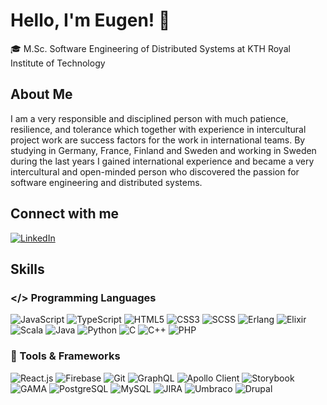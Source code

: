 # Hello, I'm Eugen! 👋

🎓 M.Sc. Software Engineering of Distributed Systems at KTH Royal Institute of Technology

## About Me

I am a very responsible and disciplined person with much patience, resilience, and tolerance which together with experience in intercultural project work are success factors for the work in international teams. By studying in Germany, France, Finland and Sweden and working in Sweden during the last years I gained international experience and became a very intercultural and open-minded person who discovered the passion for software engineering and distributed systems.

## Connect with me
  
   [![LinkedIn](https://img.shields.io/badge/LinkedIn-0077B5?style=for-the-badge&logo=linkedin&logoColor=white)](https://www.linkedin.com/in/eugen-lucchiari-hartz/)

## Skills

### </> Programming Languages
![JavaScript](https://img.shields.io/badge/JavaScript-323330?logo=javascript&logoColor=F7DF1E)
![TypeScript](https://img.shields.io/badge/TypeScript-007ACC?logo=typescript&logoColor=white)
![HTML5](https://img.shields.io/badge/HTML5-E34F26?logo=html5&logoColor=white)
![CSS3](https://img.shields.io/badge/CSS3-1572B6?logo=css3&logoColor=white)
![SCSS](https://img.shields.io/badge/SCSS-CD6799?logo=sass&logoColor=white)
![Erlang](https://img.shields.io/badge/Erlang-A90533?logo=erlang&logoColor=white)
![Elixir](https://img.shields.io/badge/Elixir-4B275F?logo=elixir&logoColor=white)
![Scala](https://img.shields.io/badge/Scala-DC322F?logo=scala&logoColor=white)
![Java](https://img.shields.io/badge/Java-007396?logo=java&logoColor=white)
![Python](https://img.shields.io/badge/Python-FFD43B?logo=python&logoColor=blue)
![C](https://img.shields.io/badge/C-A8B9CC?logo=c&logoColor=white)
![C++](https://img.shields.io/badge/C++-00599C?logo=c%2B%2B&logoColor=white)
![PHP](https://img.shields.io/badge/PHP-777BB4?logo=php&logoColor=white)


### 🔧 Tools & Frameworks
![React.js](https://img.shields.io/badge/React.js-61DAFB?logo=react&logoColor=white)
![Firebase](https://img.shields.io/badge/Firebase-FFCA28?logo=firebase&logoColor=black)
![Git](https://img.shields.io/badge/Git-F05032?logo=git&logoColor=white)
![GraphQL](https://img.shields.io/badge/GraphQL-E10098?logo=graphql&logoColor=white)
![Apollo Client](https://img.shields.io/badge/Apollo_Client-311C87?logo=apollo-graphql&logoColor=white)
![Storybook](https://img.shields.io/badge/Storybook-FF4785?logo=storybook&logoColor=white)
![GAMA](https://img.shields.io/badge/GAMA-009ACD?logo=gama&logoColor=white)
![PostgreSQL](https://img.shields.io/badge/PostgreSQL-336791?logo=postgresql&logoColor=white)
![MySQL](https://img.shields.io/badge/MySQL-4479A1?logo=mysql&logoColor=white)
![JIRA](https://img.shields.io/badge/JIRA-0052CC?logo=jira&logoColor=white)
![Umbraco](https://img.shields.io/badge/Umbraco-00BEC1?logo=umbraco&logoColor=white)
![Drupal](https://img.shields.io/badge/Drupal-0678BE?logo=drupal&logoColor=white)
